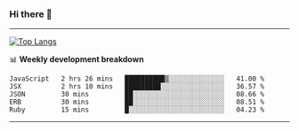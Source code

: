 ### Hi there 👋

-------
[![Top Langs](https://github-readme-stats.vercel.app/api/top-langs/?username=ashish-r)](https://github.com/anuraghazra/github-readme-stats)

📊 **Weekly development breakdown**
<!--START_SECTION:waka-->
```text
JavaScript   2 hrs 26 mins   ██████████▒░░░░░░░░░░░░░░   41.00 % 
JSX          2 hrs 10 mins   █████████░░░░░░░░░░░░░░░░   36.57 % 
JSON         30 mins         ██░░░░░░░░░░░░░░░░░░░░░░░   08.66 % 
ERB          30 mins         ██░░░░░░░░░░░░░░░░░░░░░░░   08.51 % 
Ruby         15 mins         █░░░░░░░░░░░░░░░░░░░░░░░░   04.23 % 
```
<!--END_SECTION:waka-->
-------

<!--
**ashish-r/ashish-r** is a ✨ _special_ ✨ repository because its `README.md` (this file) appears on your GitHub profile.

Here are some ideas to get you started:

- 🔭 I’m currently working on ...
- 🌱 I’m currently learning ...
- 👯 I’m looking to collaborate on ...
- 🤔 I’m looking for help with ...
- 💬 Ask me about ...
- 📫 How to reach me: ...
- 😄 Pronouns: ...
- ⚡ Fun fact: ...
-->
